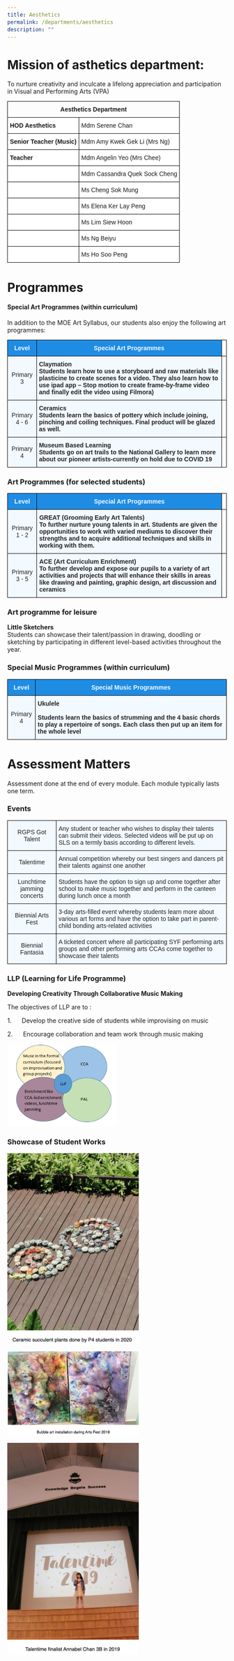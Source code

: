 ```yaml
---
title: Aesthetics
permalink: /departments/aesthetics
description: ""
---
```

# Mission of asthetics department:
To nurture creativity and inculcate a lifelong appreciation and participation in Visual and Performing Arts (VPA)

<style type="text/css">
.tg  {border-collapse:collapse;border-spacing:0;}
.tg td{border-color:black;border-style:solid;border-width:1px;font-family:Arial, sans-serif;font-size:14px;
  overflow:hidden;padding:10px 5px;word-break:normal;}
.tg th{border-color:black;border-style:solid;border-width:1px;font-family:Arial, sans-serif;font-size:14px;
  font-weight:normal;overflow:hidden;padding:10px 5px;word-break:normal;}
.tg .tg-amwm{font-weight:bold;text-align:center;vertical-align:top}
.tg .tg-dgl5{background-color:#FFF;font-weight:bold;text-align:left;vertical-align:top}
.tg .tg-ktyi{background-color:#FFF;text-align:left;vertical-align:top}
</style>
<table class="tg">
<thead>
  <tr>
    <th class="tg-amwm" colspan="2">Aesthetics Department</th>
  </tr>
</thead>
<tbody>
  <tr>
    <td class="tg-dgl5">HOD Aesthetics </td>
    <td class="tg-ktyi">Mdm Serene Chan</td>
  </tr>
  <tr>
    <td class="tg-dgl5">Senior Teacher (Music) </td>
    <td class="tg-ktyi">Mdm Amy Kwek Gek Li (Mrs Ng)</td>
  </tr>
  <tr>
    <td class="tg-dgl5">Teacher</td>
    <td class="tg-ktyi">Mdm Angelin Yeo (Mrs Chee)</td>
  </tr>
  <tr>
    <td class="tg-ktyi"> </td>
    <td class="tg-ktyi">Mdm Cassandra Quek Sock Cheng</td>
  </tr>
  <tr>
    <td class="tg-ktyi"> </td>
    <td class="tg-ktyi">Ms Cheng Sok Mung</td>
  </tr>
  <tr>
    <td class="tg-ktyi"> </td>
    <td class="tg-ktyi">Ms Elena Ker Lay Peng</td>
  </tr>
  <tr>
    <td class="tg-ktyi"> </td>
    <td class="tg-ktyi">Ms Lim Siew Hoon</td>
  </tr>
  <tr>
    <td class="tg-ktyi"> </td>
    <td class="tg-ktyi">Ms Ng Beiyu</td>
  </tr>
  <tr>
    <td class="tg-ktyi"> </td>
    <td class="tg-ktyi">Ms Ho Soo Peng</td>
  </tr>
</tbody>
</table>

# Programmes

#### Special Art Programmes (within curriculum)

  

In addition to the MOE Art Syllabus, our students also enjoy the following art programmes:

<style type="text/css">
.tg  {border-collapse:collapse;border-spacing:0;}
.tg td{border-color:black;border-style:solid;border-width:1px;font-family:Arial, sans-serif;font-size:14px;
  overflow:hidden;padding:10px 5px;word-break:normal;}
.tg th{border-color:black;border-style:solid;border-width:1px;font-family:Arial, sans-serif;font-size:14px;
  font-weight:normal;overflow:hidden;padding:10px 5px;word-break:normal;}
.tg .tg-ocgt{background-color:#1F8CE4;color:#F2F9FF;font-weight:bold;text-align:center;vertical-align:middle}
.tg .tg-r129{background-color:#F2F9FF;color:#222;text-align:center;vertical-align:middle}
.tg .tg-0lax{text-align:left;vertical-align:top}
.tg .tg-muqq{background-color:#F2F9FF;color:#222;font-weight:bold;text-align:left;vertical-align:top}
</style>
<table class="tg">
<thead>
  <tr>
    <th class="tg-ocgt"><span style="color:#F2F9FF;background-color:#1F8CE4">Level</span></th>
    <th class="tg-ocgt"><span style="color:#F2F9FF;background-color:#1F8CE4">Special Art Programmes</span></th>
    <th class="tg-0lax"></th>
  </tr>
</thead>
<tbody>
  <tr>
    <td class="tg-r129"><span style="color:#222;background-color:#F2F9FF">Primary 3</span></td>
    <td class="tg-muqq">Claymation<br>Students learn how to use a storyboard and raw materials like plasticine to create scenes for a video. They also learn how to use ipad app – Stop motion to create frame-by-frame video and finally edit the video using Filmora)</td>
    <td class="tg-0lax"></td>
  </tr>
  <tr>
    <td class="tg-r129"><span style="color:#222;background-color:#F2F9FF">Primary 4 - 6</span></td>
    <td class="tg-muqq">Ceramics<br>Students learn the basics of pottery which include joining, pinching and coiling techniques. Final product will be glazed as well.</td>
    <td class="tg-0lax"></td>
  </tr>
  <tr>
    <td class="tg-r129"><span style="color:#222;background-color:#F2F9FF">Primary 4</span></td>
    <td class="tg-muqq">Museum Based Learning<br>Students go on art trails to the National Gallery to learn more about our pioneer artists-currently on hold due to COVID 19</td>
    <td class="tg-0lax"></td>
  </tr>
</tbody>
</table>

### Art Programmes (for selected students)

<style type="text/css">
.tg  {border-collapse:collapse;border-spacing:0;}
.tg td{border-color:black;border-style:solid;border-width:1px;font-family:Arial, sans-serif;font-size:14px;
  overflow:hidden;padding:10px 5px;word-break:normal;}
.tg th{border-color:black;border-style:solid;border-width:1px;font-family:Arial, sans-serif;font-size:14px;
  font-weight:normal;overflow:hidden;padding:10px 5px;word-break:normal;}
.tg .tg-ocgt{background-color:#1F8CE4;color:#F2F9FF;font-weight:bold;text-align:center;vertical-align:middle}
.tg .tg-r129{background-color:#F2F9FF;color:#222;text-align:center;vertical-align:middle}
.tg .tg-0lax{text-align:left;vertical-align:top}
.tg .tg-muqq{background-color:#F2F9FF;color:#222;font-weight:bold;text-align:left;vertical-align:top}
</style>
<table class="tg">
<thead>
  <tr>
    <th class="tg-ocgt"><span style="color:#F2F9FF;background-color:#1F8CE4">Level</span></th>
    <th class="tg-ocgt"><span style="color:#F2F9FF;background-color:#1F8CE4">Special Art Programmes</span></th>
    <th class="tg-0lax"></th>
  </tr>
</thead>
<tbody>
  <tr>
    <td class="tg-r129"><span style="color:#222;background-color:#F2F9FF">Primary 1 - 2</span></td>
    <td class="tg-muqq">GREAT (Grooming Early Art Talents)<br>To further nurture young talents in art. Students are given the opportunities to work with varied mediums to discover their strengths and to acquire additional techniques and skills in working with them.</td>
    <td class="tg-0lax"></td>
  </tr>
  <tr>
    <td class="tg-r129"><span style="color:#222;background-color:#F2F9FF">Primary 3 - 5</span></td>
    <td class="tg-muqq">ACE (Art Curriculum Enrichment)<br>To further develop and expose our pupils to a variety of art activities and projects that will enhance their skills in areas like drawing and painting, graphic design, art discussion and ceramics</td>
    <td class="tg-0lax"></td>
  </tr>
</tbody>
</table>

### Art programme for leisure


**Little Sketchers**  <br>
Students can showcase their talent/passion in drawing, doodling or sketching by participating in different level-based activities throughout the year.

  

### Special Music Programmes (within curriculum)

<style type="text/css">
.tg  {border-collapse:collapse;border-spacing:0;}
.tg td{border-color:black;border-style:solid;border-width:1px;font-family:Arial, sans-serif;font-size:14px;
  overflow:hidden;padding:10px 5px;word-break:normal;}
.tg th{border-color:black;border-style:solid;border-width:1px;font-family:Arial, sans-serif;font-size:14px;
  font-weight:normal;overflow:hidden;padding:10px 5px;word-break:normal;}
.tg .tg-ocgt{background-color:#1F8CE4;color:#F2F9FF;font-weight:bold;text-align:center;vertical-align:middle}
.tg .tg-r129{background-color:#F2F9FF;color:#222;text-align:center;vertical-align:middle}
.tg .tg-muqq{background-color:#F2F9FF;color:#222;font-weight:bold;text-align:left;vertical-align:top}
</style>
<table class="tg">
<thead>
  <tr>
    <th class="tg-ocgt"><span style="color:#F2F9FF;background-color:#1F8CE4">Level</span></th>
    <th class="tg-ocgt"><span style="color:#F2F9FF;background-color:#1F8CE4">Special Music Programmes</span></th>
  </tr>
</thead>
<tbody>
  <tr>
    <td class="tg-r129"><span style="color:#222;background-color:#F2F9FF">Primary 4</span></td>
    <td class="tg-muqq">Ukulele<br><br>Students learn the basics of strumming and the 4 basic chords to play a repertoire of songs. Each class then put up an item for the whole level</td>
  </tr>
</tbody>
</table>

# Assessment Matters

Assessment done at the end of every module. Each module typically lasts one term.

### Events

<style type="text/css">
.tg  {border-collapse:collapse;border-spacing:0;}
.tg td{border-color:black;border-style:solid;border-width:1px;font-family:Arial, sans-serif;font-size:14px;
  overflow:hidden;padding:10px 5px;word-break:normal;}
.tg th{border-color:black;border-style:solid;border-width:1px;font-family:Arial, sans-serif;font-size:14px;
  font-weight:normal;overflow:hidden;padding:10px 5px;word-break:normal;}
.tg .tg-2w19{background-color:#F2F9FF;color:#222;text-align:left;vertical-align:top}
.tg .tg-aaqb{background-color:#F2F9FF;color:#222;text-align:left;vertical-align:middle}
.tg .tg-r129{background-color:#F2F9FF;color:#222;text-align:center;vertical-align:middle}
</style>
<table class="tg">
<thead>
  <tr>
    <th class="tg-r129"><span style="color:#222;background-color:#F2F9FF">RGPS Got Talent</span></th>
    <th class="tg-2w19">Any student or teacher who wishes to display their talents can submit their videos. Selected videos will be put up on SLS on a termly basis according to different levels. </th>
  </tr>
</thead>
<tbody>
  <tr>
    <td class="tg-r129"><span style="color:#222;background-color:#F2F9FF"> Talentime</span></td>
    <td class="tg-2w19">Annual competition whereby our best singers and dancers pit their talents against one another  </td>
  </tr>
  <tr>
    <td class="tg-r129"><span style="color:#222;background-color:#F2F9FF">Lunchtime jamming concerts </span></td>
    <td class="tg-aaqb"><span style="color:#222;background-color:#F2F9FF">Students have the option to sign up and come together after school to make music together and perform in the canteen during lunch once a month</span></td>
  </tr>
  <tr>
    <td class="tg-r129"><span style="color:#222;background-color:#F2F9FF">Biennial Arts Fest</span></td>
    <td class="tg-aaqb"><span style="color:#222;background-color:#F2F9FF">3-day arts-filled event whereby students learn more about various art forms and have the option to take part in parent-child bonding arts-related activities</span></td>
  </tr>
  <tr>
    <td class="tg-r129"><span style="color:#222;background-color:#F2F9FF">Biennial Fantasia</span></td>
    <td class="tg-aaqb"><span style="color:#222;background-color:#F2F9FF">A ticketed concert where all participating SYF performing arts groups and other performing arts CCAs come together to showcase their talents </span></td>
  </tr>
</tbody>
</table>

### LLP (Learning for Life Programme)

**Developing Creativity Through Collaborative Music Making**

The objectives of LLP are to :

1.      Develop the creative side of students while improvising on music  

2.      Encourage collaboration and team work through music making

<img src="/images/aesth.png" 
     style="width:50%">
		 
### **Showcase of Student Works**

<img src="/images/ceramic.png" 
     style="width:60%">
		 
<img src="/images/art%20fest.png" 
     style="width:60%">

<img src="/images/talenttime.png" 
     style="width:60%">